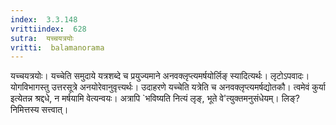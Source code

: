 ```yaml
---
index:  3.3.148
vrittiindex:  628
sutra:  यच्चयत्रयोः
vritti:  balamanorama 
---
```


यच्चयत्रयोः। यच्चेति समुदाये यत्रशब्दे च प्रयुज्यमाने अनवक्लृप्त्यमर्षयोर्लिङ् स्यादित्यर्थः। लृटोऽपवादः। योगविभागस्तु उत्तरसूत्रे अनयोरेवानुवृत्त्यर्थः। उदाहरणे यच्चेति यत्रेति च अनवक्लृप्त्यमर्षद्योतकौ। त्वमेवं कुर्या इत्येतन्न श्रद्दधे, न मर्षयामि वेत्यन्वयः। अत्रापि `भविष्यति नित्यं लृङ्, भूते वे'त्युक्तमनुसंधेयम्। लिङ्?निमित्तस्य सत्त्वात्।

